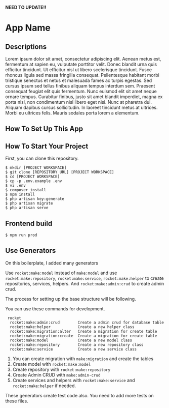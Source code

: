 **NEED TO UPDATE!!**

# App Name

## Descriptions
Lorem ipsum dolor sit amet, consectetur adipiscing elit. Aenean metus est, fermentum at sapien eu, vulputate porttitor velit. Donec blandit urna quis efficitur tincidunt. Ut efficitur nisl ut libero scelerisque tincidunt. Fusce rhoncus ligula sed massa fringilla consequat. Pellentesque habitant morbi tristique senectus et netus et malesuada fames ac turpis egestas. Sed cursus ipsum sed tellus finibus aliquam tempus interdum sem. Praesent consequat feugiat elit quis fermentum. Nunc euismod elit sit amet neque ornare tempus. Curabitur finibus, justo sit amet blandit imperdiet, magna ex porta nisl, non condimentum nisl libero eget nisi. Nunc at pharetra dui. Aliquam dapibus cursus sollicitudin. In laoreet tincidunt metus at ultrices. Morbi eu ultrices felis. Mauris sodales porta lorem a elementum.

## How To Set Up This App

## How To Start Your Project

First, you can clone this repository.

```
$ mkdir [PROJECT WORKSPACE]
$ git clone [REPOSITORY URL] [PROJECT WORKSPACE]
$ cd [PROJECT WORKSPACE]
$ cp -p .env.example .env
$ vi .env
$ composer install
$ npm install
$ php artisan key:generate
$ php artisan migrate
$ php artisan serve
```

## Frontend build
```
$ npm run prod
```

## Use Generators

On this boilerplate, I added many generators

Use `rocket:make:model` instead of `make:model` and use `rocket:make:repository`, `rocket:make:service`, `rocket:make:helper` to create repositories, services, helpers.
And `rocket:make:admin:crud` to create admin crud.

The process for setting up the base structure will be following.

You can use these commands for development.
```
 rocket
  rocket:make:admin:crud        Create a admin crud for database table
  rocket:make:helper            Create a new helper class
  rocket:make:migration:alter   Create a migration for create table
  rocket:make:migration:create  Create a migration for create table
  rocket:make:model             Create a new model class
  rocket:make:repository        Create a new repository class
  rocket:make:service           Create a new service class
```

1. You can create migration with `make:migration` and create the tables
2. Create model with `rocket:make:model`
3. Create repository with `rocket:make:repository`
4. Create Admin CRUD with `make:admin-crud`
5. Create services and helpers with `rocket:make:service` and `rocket:make:helper` if needed.

These generators create test code also. You need to add more tests on these files.
